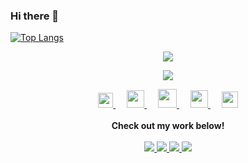 ### Hi there 👋

<!--
**Lmarcho/Lmarcho** is a ✨ _special_ ✨ repository because its `README.md` (this file) appears on your GitHub profile.

Here are some ideas to get you started:

- 🔭 I’m currently working on ...
- 🌱 I’m currently learning ...
- 👯 I’m looking to collaborate on ...
- 🤔 I’m looking for help with ...
- 💬 Ask me about ...
- 📫 How to reach me: ...
- 😄 Pronouns: ...
- ⚡ Fun fact: ...
-->
[![Top Langs](https://github-readme-stats.vercel.app/api/top-langs/?username=anuraghazra&layout=compact)](https://github.com/anuraghazra/github-readme-stats)

<p align="center">
  <a href="https://github.com/lmarcho" class="rich-diff-level-one">
    <img src="https://github-readme-stats.vercel.app/api?username=lmarcho&theme=tokyonight&show_icons=true&count_private=true&include_all_commits=true" /> 
  </a>
</p>
<p align="center">
  <a href="https://github.com/lmarcho" class="rich-diff-level-one">
    <img src="https://github-readme-stats.vercel.app/api?username=lmarcho&theme=tokyonight&show_icons=true&count_private=true" />
  </a>
</p>

<p align="center">
  <a href="https://dev.to/lmarcho">
    <img src="https://svgur.com/i/TKs.svg" width="24px"/>
  </a>
  &emsp;
  <a href= "https://instagram.com/lmarcho">
    <img src="https://img.icons8.com/ios-glyphs/256/808080/instagram-new.svg" width="28px"/>
  </a>
  &emsp;
  <a href="https://buymeacoffee.com/lmarcho">
    <img src="https://img.icons8.com/ios-glyphs/256/808080/coffee.png" width="30px"/>
  </a> 
  &emsp;
  <a href="https://lmarcho.com">
    <img src="https://img.icons8.com/material/256/808080/globe--v1.png" width="28px"/>
  </a>
  &emsp;
  <a href="https://linkedin.com/in/lakshitha-d-f-m-a-671978a2">
    <img src="https://img.icons8.com/ios-filled/256/808080/linkedin.svg" width="26px"/>
  </a>
  <br><br>
  <strong>Check out my work below!</strong>
  <br><br>
  <a href="https://lmarcho.com">
    <img src="https://badges.pufler.dev/visits/lmarcho/puf17640?style=flat-square&color=black&logo=github&a=0">
  </a>
  <a href="https://lmarcho.com">
    <img src="https://badges.pufler.dev/years/lmarcho?style=flat-square&color=black&logo=github&a=0">
  </a>
  <a href="https://lmarcho.com">
    <img src="https://badges.pufler.dev/repos/lmarcho?style=flat-square&color=black&logo=github&a=0">
  </a>
  <a href="https://lmarcho.com">
    <img src="https://badges.pufler.dev/commits/monthly/lmarcho?style=flat-square&color=black&logo=github&a=0">
  </a>
</p>


